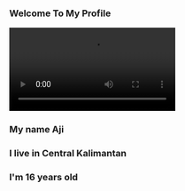 ### Welcome To My Profile

![logo](https://telegra.ph/file/bc6cd3b1705c7ee06f490.mp4)

### My name Aji
### I live in Central Kalimantan
### I'm 16 years old
